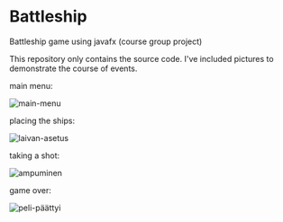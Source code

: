 # Battleship
Battleship game using javafx (course group project)

This repository only contains the source code. I've included pictures to demonstrate the course of events.

main menu:

![main-menu](https://user-images.githubusercontent.com/90515624/211036918-69321161-1eb6-4153-88a5-e90f847ae46c.PNG)

placing the ships:

![laivan-asetus](https://user-images.githubusercontent.com/90515624/211037015-b18b1c72-1692-4f90-b72b-13b75ea49ac7.PNG)

taking a shot:

![ampuminen](https://user-images.githubusercontent.com/90515624/211037118-fe526ac6-ddc5-4617-8518-5764540520ad.PNG)

game over:

![peli-päättyi](https://user-images.githubusercontent.com/90515624/211037193-a10f0212-5133-4517-ab80-e308f744e33e.PNG)
